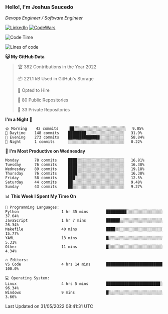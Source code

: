 ### Hello!, I'm Joshua Saucedo
*Devops Engineer / Software Engineer*  

[![LinkedIn](https://img.shields.io/badge/LinkedIn-0073b1?logo=linkedin&style=flat-square&logoColor=white)](https://www.linkedin.com/in/joshua-nathanael-saucedo-uriarte-bb0336169/)
[![CodeWars](https://www.codewars.com/users/joshuansu0897/badges/micro)](https://www.codewars.com/users/joshuansu0897)

<!--START_SECTION:waka-->
![Code Time](http://img.shields.io/badge/Code%20Time-0%20secs-blue)

![Lines of code](https://img.shields.io/badge/From%20Hello%20World%20I%27ve%20Written-2%20Million%20lines%20of%20code-blue)

**🐱 My GitHub Data** 

> 🏆 382 Contributions in the Year 2022
 > 
> 📦 221.1 kB Used in GitHub's Storage 
 > 
> 💼 Opted to Hire
 > 
> 📜 80 Public Repositories 
 > 
> 🔑 33 Private Repositories  
 > 
**I'm a Night 🦉** 

```text
🌞 Morning    42 commits     ██░░░░░░░░░░░░░░░░░░░░░░░   9.05% 
🌆 Daytime    148 commits    ████████░░░░░░░░░░░░░░░░░   31.9% 
🌃 Evening    273 commits    ██████████████░░░░░░░░░░░   58.84% 
🌙 Night      1 commits      ░░░░░░░░░░░░░░░░░░░░░░░░░   0.22%

```
📅 **I'm Most Productive on Wednesday** 

```text
Monday       78 commits     ████░░░░░░░░░░░░░░░░░░░░░   16.81% 
Tuesday      76 commits     ████░░░░░░░░░░░░░░░░░░░░░   16.38% 
Wednesday    89 commits     ████░░░░░░░░░░░░░░░░░░░░░   19.18% 
Thursday     76 commits     ████░░░░░░░░░░░░░░░░░░░░░   16.38% 
Friday       58 commits     ███░░░░░░░░░░░░░░░░░░░░░░   12.5% 
Saturday     44 commits     ██░░░░░░░░░░░░░░░░░░░░░░░   9.48% 
Sunday       43 commits     ██░░░░░░░░░░░░░░░░░░░░░░░   9.27%

```


📊 **This Week I Spent My Time On** 

```text
💬 Programming Languages: 
Python                   1 hr 35 mins        █████████░░░░░░░░░░░░░░░░   37.64% 
JavaScript               1 hr 7 mins         ██████░░░░░░░░░░░░░░░░░░░   26.34% 
Makefile                 40 mins             ████░░░░░░░░░░░░░░░░░░░░░   15.77% 
YAML                     13 mins             █░░░░░░░░░░░░░░░░░░░░░░░░   5.31% 
Other                    11 mins             █░░░░░░░░░░░░░░░░░░░░░░░░   4.34%

🔥 Editors: 
VS Code                  4 hrs 14 mins       █████████████████████████   100.0%

💻 Operating System: 
Linux                    4 hrs 5 mins        ████████████████████████░   96.34% 
Windows                  9 mins              █░░░░░░░░░░░░░░░░░░░░░░░░   3.66%

```


 Last Updated on 31/05/2022 08:41:31 UTC
<!--END_SECTION:waka-->
